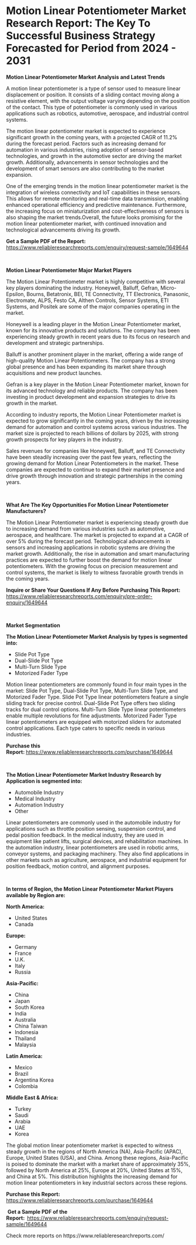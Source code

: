 <p><h1>Motion Linear Potentiometer Market Research Report: The Key To Successful Business Strategy Forecasted for Period from 2024 - 2031</h1></p><p><strong>Motion Linear Potentiometer Market Analysis and Latest Trends</strong></p>
<p><p>A motion linear potentiometer is a type of sensor used to measure linear displacement or position. It consists of a sliding contact moving along a resistive element, with the output voltage varying depending on the position of the contact. This type of potentiometer is commonly used in various applications such as robotics, automotive, aerospace, and industrial control systems.</p><p>The motion linear potentiometer market is expected to experience significant growth in the coming years, with a projected CAGR of 11.2% during the forecast period. Factors such as increasing demand for automation in various industries, rising adoption of sensor-based technologies, and growth in the automotive sector are driving the market growth. Additionally, advancements in sensor technologies and the development of smart sensors are also contributing to the market expansion.</p><p>One of the emerging trends in the motion linear potentiometer market is the integration of wireless connectivity and IoT capabilities in these sensors. This allows for remote monitoring and real-time data transmission, enabling enhanced operational efficiency and predictive maintenance. Furthermore, the increasing focus on miniaturization and cost-effectiveness of sensors is also shaping the market trends.Overall, the future looks promising for the motion linear potentiometer market, with continued innovation and technological advancements driving its growth.</p></p>
<p><strong>Get a Sample PDF of the Report:&nbsp;</strong> <a href="https://www.reliableresearchreports.com/enquiry/request-sample/1649644">https://www.reliableresearchreports.com/enquiry/request-sample/1649644</a></p>
<p>&nbsp;</p>
<p><strong>Motion Linear Potentiometer Major Market Players</strong></p>
<p><p>The Motion Linear Potentiometer market is highly competitive with several key players dominating the industry. Honeywell, Balluff, Gefran, Micro-Epsilon, Bourns, Betatronix, BEI, TE Connectivity, TT Electronics, Panasonic, Electromate, ALPS, Festo CA, Althen Controls, Sensor Systems, ETI Systems, and Positek are some of the major companies operating in the market.</p><p>Honeywell is a leading player in the Motion Linear Potentiometer market, known for its innovative products and solutions. The company has been experiencing steady growth in recent years due to its focus on research and development and strategic partnerships.</p><p>Balluff is another prominent player in the market, offering a wide range of high-quality Motion Linear Potentiometers. The company has a strong global presence and has been expanding its market share through acquisitions and new product launches.</p><p>Gefran is a key player in the Motion Linear Potentiometer market, known for its advanced technology and reliable products. The company has been investing in product development and expansion strategies to drive its growth in the market.</p><p>According to industry reports, the Motion Linear Potentiometer market is expected to grow significantly in the coming years, driven by the increasing demand for automation and control systems across various industries. The market size is projected to reach billions of dollars by 2025, with strong growth prospects for key players in the industry.</p><p>Sales revenues for companies like Honeywell, Balluff, and TE Connectivity have been steadily increasing over the past few years, reflecting the growing demand for Motion Linear Potentiometers in the market. These companies are expected to continue to expand their market presence and drive growth through innovation and strategic partnerships in the coming years.</p></p>
<p>&nbsp;</p>
<p><strong>What Are The Key Opportunities For Motion Linear Potentiometer Manufacturers?</strong></p>
<p><p>The Motion Linear Potentiometer market is experiencing steady growth due to increasing demand from various industries such as automotive, aerospace, and healthcare. The market is projected to expand at a CAGR of over 5% during the forecast period. Technological advancements in sensors and increasing applications in robotic systems are driving the market growth. Additionally, the rise in automation and smart manufacturing practices are expected to further boost the demand for motion linear potentiometers. With the growing focus on precision measurement and control systems, the market is likely to witness favorable growth trends in the coming years.</p></p>
<p><strong>Inquire or Share Your Questions If Any Before Purchasing This Report:</strong> <a href="https://www.reliableresearchreports.com/enquiry/pre-order-enquiry/1649644">https://www.reliableresearchreports.com/enquiry/pre-order-enquiry/1649644</a></p>
<p>&nbsp;</p>
<p><strong>Market Segmentation</strong></p>
<p><strong>The Motion Linear Potentiometer Market Analysis by types is segmented into:</strong></p>
<p><ul><li>Slide Pot Type</li><li>Dual-Slide Pot Type</li><li>Multi-Turn Slide Type</li><li>Motorized Fader Type</li></ul></p>
<p><p>Motion linear potentiometers are commonly found in four main types in the market: Slide Pot Type, Dual-Slide Pot Type, Multi-Turn Slide Type, and Motorized Fader Type. Slide Pot Type linear potentiometers feature a single sliding track for precise control. Dual-Slide Pot Type offers two sliding tracks for dual control options. Multi-Turn Slide Type linear potentiometers enable multiple revolutions for fine adjustments. Motorized Fader Type linear potentiometers are equipped with motorized sliders for automated control applications. Each type caters to specific needs in various industries.</p></p>
<p><strong>Purchase this Report:&nbsp;</strong><a href="https://www.reliableresearchreports.com/purchase/1649644">https://www.reliableresearchreports.com/purchase/1649644</a></p>
<p>&nbsp;</p>
<p><strong>The Motion Linear Potentiometer Market Industry Research by Application is segmented into:</strong></p>
<p><ul><li>Automobile Industry</li><li>Medical Industry</li><li>Automation Industry</li><li>Other</li></ul></p>
<p><p>Linear potentiometers are commonly used in the automobile industry for applications such as throttle position sensing, suspension control, and pedal position feedback. In the medical industry, they are used in equipment like patient lifts, surgical devices, and rehabilitation machines. In the automation industry, linear potentiometers are used in robotic arms, conveyor systems, and packaging machinery. They also find applications in other markets such as agriculture, aerospace, and industrial equipment for position feedback, motion control, and alignment purposes.</p></p>
<p>&nbsp;</p>
<p><strong>In terms of Region, the Motion Linear Potentiometer Market Players available by Region are:</strong></p>
<p>
    <p> <strong> North America: </strong>
        <ul>
            <li>United States</li>
            <li>Canada</li>
        </ul>
        </p> 
    <p> <strong> Europe: </strong>
        <ul>
            <li>Germany</li>
            <li>France</li>
            <li>U.K.</li>
            <li>Italy</li>
            <li>Russia</li>
        </ul>
        </p> 
    <p> <strong> Asia-Pacific: </strong>
        <ul>
            <li>China</li>
            <li>Japan</li>
            <li>South Korea</li>
            <li>India</li>
            <li>Australia</li>
            <li>China Taiwan</li>
            <li>Indonesia</li>
            <li>Thailand</li>
            <li>Malaysia</li>
        </ul>
        </p> 
    <p> <strong> Latin America: </strong>
        <ul>
            <li>Mexico</li>
            <li>Brazil</li>
            <li>Argentina Korea</li>
            <li>Colombia</li>
        </ul>
        </p> 
    <p> <strong> Middle East & Africa: </strong>
        <ul>
            <li>Turkey</li>
            <li>Saudi</li>
            <li>Arabia</li>
            <li>UAE</li>
            <li>Korea</li>
        </ul>
    </p>
    </p>
<p><p>The global motion linear potentiometer market is expected to witness steady growth in the regions of North America (NA), Asia-Pacific (APAC), Europe, United States (USA), and China. Among these regions, Asia-Pacific is poised to dominate the market with a market share of approximately 35%, followed by North America at 25%, Europe at 20%, United States at 15%, and China at 5%. This distribution highlights the increasing demand for motion linear potentiometers in key industrial sectors across these regions.</p></p>
<p><strong>Purchase this Report: </strong><a href="https://www.reliableresearchreports.com/purchase/1649644">https://www.reliableresearchreports.com/purchase/1649644</a></p>
<p>&nbsp;<strong>Get a Sample PDF of the Report:&nbsp;&nbsp;</strong><a href="https://www.reliableresearchreports.com/enquiry/request-sample/1649644">https://www.reliableresearchreports.com/enquiry/request-sample/1649644</a></p>
<p><strong></strong></p>
<p>Check more reports on https://www.reliableresearchreports.com/</p>